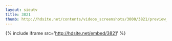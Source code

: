 ```yaml
---
layout: sieutv
title: 3821
thumb: http://hdsite.net/contents/videos_screenshots/3000/3821/preview_360p.mp4.jpg
---
```

{% include iframe src='http://hdsite.net/embed/3821' %}
 
